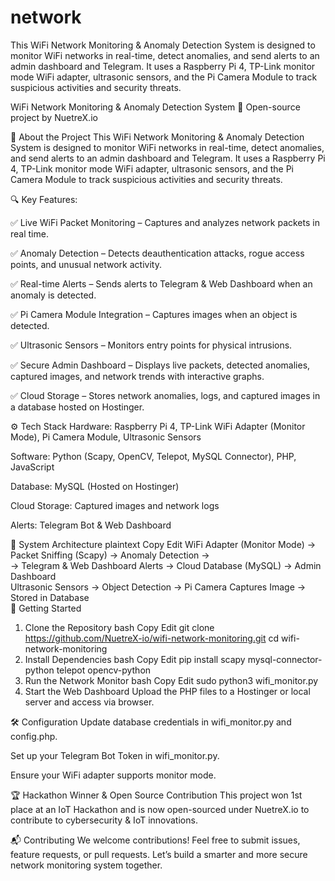 # network
This WiFi Network Monitoring &amp; Anomaly Detection System is designed to monitor WiFi networks in real-time, detect anomalies, and send alerts to an admin dashboard and Telegram. It uses a Raspberry Pi 4, TP-Link monitor mode WiFi adapter, ultrasonic sensors, and the Pi Camera Module to track suspicious activities and security threats.

WiFi Network Monitoring & Anomaly Detection System
🚀 Open-source project by NuetreX.io

📌 About the Project
This WiFi Network Monitoring & Anomaly Detection System is designed to monitor WiFi networks in real-time, detect anomalies, and send alerts to an admin dashboard and Telegram. It uses a Raspberry Pi 4, TP-Link monitor mode WiFi adapter, ultrasonic sensors, and the Pi Camera Module to track suspicious activities and security threats.

🔍 Key Features:

✅ Live WiFi Packet Monitoring – Captures and analyzes network packets in real time.

✅ Anomaly Detection – Detects deauthentication attacks, rogue access points, and unusual network activity.

✅ Real-time Alerts – Sends alerts to Telegram & Web Dashboard when an anomaly is detected.

✅ Pi Camera Module Integration – Captures images when an object is detected.

✅ Ultrasonic Sensors – Monitors entry points for physical intrusions.

✅ Secure Admin Dashboard – Displays live packets, detected anomalies, captured images, and network trends with interactive graphs.

✅ Cloud Storage – Stores network anomalies, logs, and captured images in a database hosted on Hostinger.

⚙️ Tech Stack
Hardware: Raspberry Pi 4, TP-Link WiFi Adapter (Monitor Mode), Pi Camera Module, Ultrasonic Sensors

Software: Python (Scapy, OpenCV, Telepot, MySQL Connector), PHP, JavaScript

Database: MySQL (Hosted on Hostinger)

Cloud Storage: Captured images and network logs

Alerts: Telegram Bot & Web Dashboard

📸 System Architecture
plaintext
Copy
Edit
WiFi Adapter (Monitor Mode) → Packet Sniffing (Scapy) → Anomaly Detection →  
→ Telegram & Web Dashboard Alerts → Cloud Database (MySQL) → Admin Dashboard  
Ultrasonic Sensors → Object Detection → Pi Camera Captures Image → Stored in Database  
🚀 Getting Started
1. Clone the Repository
bash
Copy
Edit
git clone https://github.com/NuetreX-io/wifi-network-monitoring.git
cd wifi-network-monitoring
2. Install Dependencies
bash
Copy
Edit
pip install scapy mysql-connector-python telepot opencv-python
3. Run the Network Monitor
bash
Copy
Edit
sudo python3 wifi_monitor.py
4. Start the Web Dashboard
Upload the PHP files to a Hostinger or local server and access via browser.

🛠️ Configuration
Update database credentials in wifi_monitor.py and config.php.

Set up your Telegram Bot Token in wifi_monitor.py.

Ensure your WiFi adapter supports monitor mode.

🏆 Hackathon Winner & Open Source Contribution
This project won 1st place at an IoT Hackathon and is now open-sourced under NuetreX.io to contribute to cybersecurity & IoT innovations.

📬 Contributing
We welcome contributions! Feel free to submit issues, feature requests, or pull requests. Let’s build a smarter and more secure network monitoring system together.

